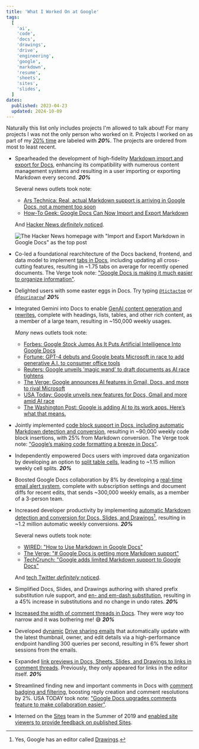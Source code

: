 ```yaml
---
title: 'What I Worked On at Google'
tags:
  [
    'ai',
    'code',
    'docs',
    'drawings',
    'drive',
    'engineering',
    'google',
    'markdown',
    'resume',
    'sheets',
    'sites',
    'slides',
  ]
dates:
  published: 2023-04-23
  updated: 2024-10-09
---
```


Naturally this list only includes projects I'm allowed to talk about! For many
projects I was not the only person who worked on it. Projects I worked on as
part of my
[20% time](https://builtin.com/software-engineering-perspectives/20-percent-time)
are labeled with **_20%_**. The projects are ordered from most to least recent.

- Spearheaded the development of high-fidelity
  [Markdown import and export for Docs](https://workspaceupdates.googleblog.com/2024/07/import-and-export-markdown-in-google-docs.html),
  enhancing its compatibility with numerous content management systems and
  resulting in a user importing or exporting Markdown every
  second.&nbsp;**_20%_**

  Several news outlets took note:
  - [Ars Technica: Real, actual Markdown support is arriving in Google Docs, not a moment too soon](https://arstechnica.com/gadgets/2024/07/real-actual-markdown-support-is-arriving-in-google-docs-not-a-moment-too-soon)
  - [How-To Geek: Google Docs Can Now Import and Export Markdown](https://www.howtogeek.com/google-docs-markdown-import-export)

  And
  [Hacker News _definitely_ noticed](https://news.ycombinator.com/item?id=40982118).

  ![The Hacker News homepage with "Import and Export Markdown in Google Docs" as the top post]($docs-markdown-import-export-hn.png)

- Co-led a foundational rearchitecture of the Docs backend, frontend, and data
  model to implement
  [tabs in Docs](https://workspaceupdates.googleblog.com/2024/10/tabs-in-google-docs.html),
  including updating all cross-cutting features, resulting in ~1.75 tabs on
  average for recently opened documents. The Verge took
  note:&nbsp;["Google Docs is making it much easier to organize information"](https://www.theverge.com/2024/10/8/24265025/google-docs-tabs-organization-feature-availability).

- Delighted users with some easter eggs in Docs. Try typing
  [`@tictactoe`](https://www.instagram.com/reel/Cx3jQFbL072) or
  [`@fourinarow`](https://www.instagram.com/p/C2g0I3dt3LV)!&nbsp;**_20%_**

- Integrated Gemini into Docs to enable
  [GenAI content generation and rewrites](https://workspace.google.com/blog/product-announcements/generative-ai),
  complete with headings, lists, tables, and other rich content, as a member of
  a large team, resulting in ~150,000 weekly usages.

  _Many_ news outlets took note:
  - [Forbes: Google Stock Jumps As It Puts Artificial Intelligence Into Google Docs](https://www.forbes.com/sites/qai/2023/03/15/google-stock-jumps-as-it-unveils-new-ai-powered-tools-for-workspace)
  - [Fortune: GPT-4 debuts and Google beats Microsoft in race to add generative A.I. to consumer office tools](https://fortune.com/2023/03/14/gpt-4-debuts-and-google-beats-microsoft-in-race-to-add-generative-a-i-to-consumer-office-tools)
  - [Reuters: Google unveils 'magic wand' to draft documents as AI race tightens](https://www.reuters.com/technology/google-unveils-magic-wand-draft-documents-ai-race-tightens-2023-03-14)
  - [The Verge: Google announces AI features in Gmail, Docs, and more to rival Microsoft](https://www.theverge.com/2023/3/14/23639273/google-ai-features-docs-gmail-slides-sheets-workspace)
  - [USA Today: Google unveils new features for Docs, Gmail and more amid AI race](https://www.usatoday.com/story/tech/2023/03/14/google-ai-announcement-gmail-docs/11470811002)
  - [The Washington Post: Google is adding AI to its work apps. Here’s what that means.](https://www.washingtonpost.com/technology/2023/03/14/google-workspace-ai)

- Jointly implemented
  [code block support in Docs, including automatic Markdown detection and conversion](https://workspaceupdates.googleblog.com/2022/12/format-display-code-google-docs.html),
  resulting in ~90,000 weekly code block insertions, with 25% from Markdown
  conversion. The Verge took
  note:&nbsp;["Google’s making code formatting a breeze in Docs"](https://www.theverge.com/2022/12/14/23509936/google-docs-code-blocks-smart-canvas).

- Independently empowered Docs users with improved data organization by
  developing an option to
  [split table cells](https://workspaceupdates.googleblog.com/2022/10/split-table-cells-in-google-docs.html),
  leading to ~1.15 million weekly cell splits.&nbsp;**_20%_**

- Boosted Google Docs collaboration by 8% by developing a
  [real-time email alert system](https://workspaceupdates.googleblog.com/2022/07/edit-notifications-for-document-content-changes.html),
  complete with subscription settings and document diffs for recent edits, that
  sends ~300,000 weekly emails, as a member of a 3-person team.

- Increased developer productivity by implementing
  [automatic Markdown detection and conversion for Docs, Slides, and Drawings](https://workspaceupdates.googleblog.com/2022/03/compose-with-markdown-in-google-docs-on.html)[^1],
  resulting in ~1.2 million automatic weekly conversions.&nbsp;**_20%_**

  Several news outlets took note:
  - [WIRED: "How to Use Markdown in Google Docs"](https://www.wired.com/story/how-to-use-markdown-google-docs)
  - [The Verge: "# Google Docs is getting more Markdown support"](https://www.theverge.com/2022/3/29/23002138/google-docs-markdown-support-formatting-update)
  - [TechCrunch: "Google adds limited Markdown support to Google Docs"](https://techcrunch.com/2022/03/30/google-adds-limited-markdown-support-to-google-docs)

  And
  [tech Twitter _definitely_ noticed](https://twitter.com/TomerAberbach/status/1508895335200043021).

- Simplified Docs, Slides, and Drawings authoring with shared prefix
  substitution rule support, and
  [en- and em-dash substitution](https://twitter.com/googledocs/status/1471555730364846083),
  resulting in a 45% increase in substitutions and no change in undo
  rates.&nbsp;**_20%_**

- [Increased the width of comment threads in Docs](https://workspaceupdates.googleblog.com/2021/09/comment-size-increasing-in-google-docs.html).
  They were _way_ too narrow and it was bothering me!&nbsp;😅&nbsp;**_20%_**

- Developed
  [dynamic](https://blog.google/products/gmail/take-action-and-stay-up-to-date-with-dynamic-email-in-gmail)
  [Drive sharing emails](https://support.google.com/drive/answer/2494822) that
  automatically update with the latest thumbnail, owner, and edit details via a
  high-performance endpoint handling 300 queries per second, resulting in 6%
  fewer short sessions from the emails.

- Expanded
  [link previews in Docs, Sheets, Slides, and Drawings to links in comment threads](https://9to5google.com/2019/09/18/google-docs-link-previews).
  Previously, they only appeared for links in the editor itself.&nbsp;**_20%_**

- Streamlined finding new and important comments in Docs with
  [comment badging and filtering](https://workspaceupdates.googleblog.com/2021/02/improvements-for-locating-new-comments-important-conversations-google-docs.html),
  boosting reply creation and comment resolutions by 2%. USA TODAY took
  note:&nbsp;["Google Docs upgrades comments feature to make collaboration easier"](https://www.usatoday.com/story/tech/2021/02/23/google-docs-comments-feature-make-collaboration-easier/4554035001).

- Interned on the [Sites](https://sites.google.com) team in the Summer of 2019
  and
  [enabled site viewers to provide feedback on published Sites](https://workspaceupdates.googleblog.com/2019/11/feedback-google-sites.html).

[^1]: Yes, Google has an editor called [Drawings](https://drawings.google.com).
